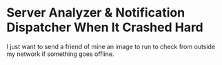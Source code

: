 # Server Analyzer & Notification Dispatcher When It Crashed Hard

I just want to send a friend of mine an image to run to check from outside my network if something goes offline.
